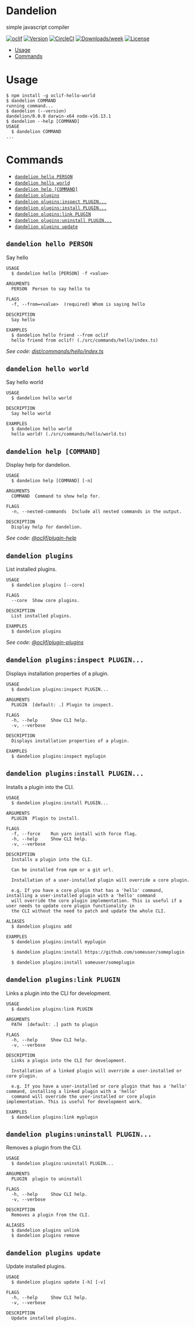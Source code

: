 Dandelion
=================

simple javascript compiler

[![oclif](https://img.shields.io/badge/cli-oclif-brightgreen.svg)](https://oclif.io)
[![Version](https://img.shields.io/npm/v/oclif-hello-world.svg)](https://npmjs.org/package/oclif-hello-world)
[![CircleCI](https://circleci.com/gh/oclif/hello-world/tree/main.svg?style=shield)](https://circleci.com/gh/oclif/hello-world/tree/main)
[![Downloads/week](https://img.shields.io/npm/dw/oclif-hello-world.svg)](https://npmjs.org/package/oclif-hello-world)
[![License](https://img.shields.io/npm/l/oclif-hello-world.svg)](https://github.com/oclif/hello-world/blob/main/package.json)

<!-- toc -->
* [Usage](#usage)
* [Commands](#commands)
<!-- tocstop -->
# Usage
<!-- usage -->
```sh-session
$ npm install -g oclif-hello-world
$ dandelion COMMAND
running command...
$ dandelion (--version)
dandelion/0.0.0 darwin-x64 node-v16.13.1
$ dandelion --help [COMMAND]
USAGE
  $ dandelion COMMAND
...
```
<!-- usagestop -->
# Commands
<!-- commands -->
* [`dandelion hello PERSON`](#dandelion-hello-person)
* [`dandelion hello world`](#dandelion-hello-world)
* [`dandelion help [COMMAND]`](#dandelion-help-command)
* [`dandelion plugins`](#dandelion-plugins)
* [`dandelion plugins:inspect PLUGIN...`](#dandelion-pluginsinspect-plugin)
* [`dandelion plugins:install PLUGIN...`](#dandelion-pluginsinstall-plugin)
* [`dandelion plugins:link PLUGIN`](#dandelion-pluginslink-plugin)
* [`dandelion plugins:uninstall PLUGIN...`](#dandelion-pluginsuninstall-plugin)
* [`dandelion plugins update`](#dandelion-plugins-update)

## `dandelion hello PERSON`

Say hello

```
USAGE
  $ dandelion hello [PERSON] -f <value>

ARGUMENTS
  PERSON  Person to say hello to

FLAGS
  -f, --from=<value>  (required) Whom is saying hello

DESCRIPTION
  Say hello

EXAMPLES
  $ dandelion hello friend --from oclif
  hello friend from oclif! (./src/commands/hello/index.ts)
```

_See code: [dist/commands/hello/index.ts](https://github.com/oclif/hello-world/blob/v0.0.0/dist/commands/hello/index.ts)_

## `dandelion hello world`

Say hello world

```
USAGE
  $ dandelion hello world

DESCRIPTION
  Say hello world

EXAMPLES
  $ dandelion hello world
  hello world! (./src/commands/hello/world.ts)
```

## `dandelion help [COMMAND]`

Display help for dandelion.

```
USAGE
  $ dandelion help [COMMAND] [-n]

ARGUMENTS
  COMMAND  Command to show help for.

FLAGS
  -n, --nested-commands  Include all nested commands in the output.

DESCRIPTION
  Display help for dandelion.
```

_See code: [@oclif/plugin-help](https://github.com/oclif/plugin-help/blob/v5.1.10/src/commands/help.ts)_

## `dandelion plugins`

List installed plugins.

```
USAGE
  $ dandelion plugins [--core]

FLAGS
  --core  Show core plugins.

DESCRIPTION
  List installed plugins.

EXAMPLES
  $ dandelion plugins
```

_See code: [@oclif/plugin-plugins](https://github.com/oclif/plugin-plugins/blob/v2.0.11/src/commands/plugins/index.ts)_

## `dandelion plugins:inspect PLUGIN...`

Displays installation properties of a plugin.

```
USAGE
  $ dandelion plugins:inspect PLUGIN...

ARGUMENTS
  PLUGIN  [default: .] Plugin to inspect.

FLAGS
  -h, --help     Show CLI help.
  -v, --verbose

DESCRIPTION
  Displays installation properties of a plugin.

EXAMPLES
  $ dandelion plugins:inspect myplugin
```

## `dandelion plugins:install PLUGIN...`

Installs a plugin into the CLI.

```
USAGE
  $ dandelion plugins:install PLUGIN...

ARGUMENTS
  PLUGIN  Plugin to install.

FLAGS
  -f, --force    Run yarn install with force flag.
  -h, --help     Show CLI help.
  -v, --verbose

DESCRIPTION
  Installs a plugin into the CLI.

  Can be installed from npm or a git url.

  Installation of a user-installed plugin will override a core plugin.

  e.g. If you have a core plugin that has a 'hello' command, installing a user-installed plugin with a 'hello' command
  will override the core plugin implementation. This is useful if a user needs to update core plugin functionality in
  the CLI without the need to patch and update the whole CLI.

ALIASES
  $ dandelion plugins add

EXAMPLES
  $ dandelion plugins:install myplugin 

  $ dandelion plugins:install https://github.com/someuser/someplugin

  $ dandelion plugins:install someuser/someplugin
```

## `dandelion plugins:link PLUGIN`

Links a plugin into the CLI for development.

```
USAGE
  $ dandelion plugins:link PLUGIN

ARGUMENTS
  PATH  [default: .] path to plugin

FLAGS
  -h, --help     Show CLI help.
  -v, --verbose

DESCRIPTION
  Links a plugin into the CLI for development.

  Installation of a linked plugin will override a user-installed or core plugin.

  e.g. If you have a user-installed or core plugin that has a 'hello' command, installing a linked plugin with a 'hello'
  command will override the user-installed or core plugin implementation. This is useful for development work.

EXAMPLES
  $ dandelion plugins:link myplugin
```

## `dandelion plugins:uninstall PLUGIN...`

Removes a plugin from the CLI.

```
USAGE
  $ dandelion plugins:uninstall PLUGIN...

ARGUMENTS
  PLUGIN  plugin to uninstall

FLAGS
  -h, --help     Show CLI help.
  -v, --verbose

DESCRIPTION
  Removes a plugin from the CLI.

ALIASES
  $ dandelion plugins unlink
  $ dandelion plugins remove
```

## `dandelion plugins update`

Update installed plugins.

```
USAGE
  $ dandelion plugins update [-h] [-v]

FLAGS
  -h, --help     Show CLI help.
  -v, --verbose

DESCRIPTION
  Update installed plugins.
```
<!-- commandsstop -->
